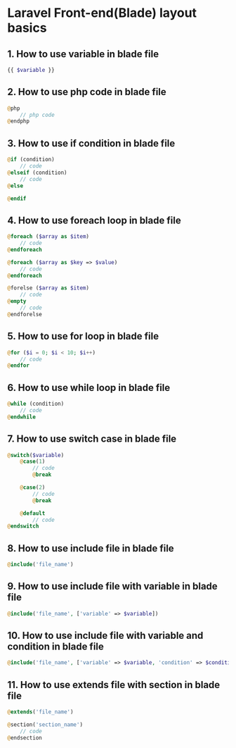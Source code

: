 # Laravel Front-end(Blade) layout basics

## 1. How to use variable in blade file
```php
{{ $variable }}
```

## 2. How to use php code in blade file
```php
@php
    // php code
@endphp
```

## 3. How to use if condition in blade file
```php
@if (condition)
    // code
@elseif (condition)
    // code
@else

@endif
```

## 4. How to use foreach loop in blade file
```php
@foreach ($array as $item)
    // code
@endforeach

@foreach ($array as $key => $value)
    // code
@endforeach

@forelse ($array as $item)
    // code
@empty
    // code
@endforelse
```

## 5. How to use for loop in blade file
```php
@for ($i = 0; $i < 10; $i++)
    // code
@endfor
```

## 6. How to use while loop in blade file
```php
@while (condition)
    // code
@endwhile
```

## 7. How to use switch case in blade file
```php
@switch($variable)
    @case(1)
        // code
        @break

    @case(2)
        // code
        @break

    @default
        // code
@endswitch
```

## 8. How to use include file in blade file
```php
@include('file_name')
```

## 9. How to use include file with variable in blade file
```php
@include('file_name', ['variable' => $variable])
```

## 10. How to use include file with variable and condition in blade file
```php
@include('file_name', ['variable' => $variable, 'condition' => $condition])
```

## 11. How to use extends file with section in blade file
```php
@extends('file_name')

@section('section_name')
    // code
@endsection
```